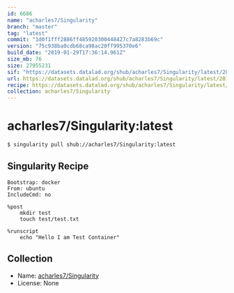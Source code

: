 ```yaml
---
id: 6686
name: "acharles7/Singularity"
branch: "master"
tag: "latest"
commit: "1d0f1fff2886ff485920300448427c7a8283b69c"
version: "75c938ba0cdb68ca98ac20ff995370e6"
build_date: "2019-01-29T17:36:14.961Z"
size_mb: 76
size: 27955231
sif: "https://datasets.datalad.org/shub/acharles7/Singularity/latest/2019-01-29-1d0f1fff-75c938ba/75c938ba0cdb68ca98ac20ff995370e6.simg"
url: https://datasets.datalad.org/shub/acharles7/Singularity/latest/2019-01-29-1d0f1fff-75c938ba/
recipe: https://datasets.datalad.org/shub/acharles7/Singularity/latest/2019-01-29-1d0f1fff-75c938ba/Singularity
collection: acharles7/Singularity
---
```


# acharles7/Singularity:latest

```bash
$ singularity pull shub://acharles7/Singularity:latest
```

## Singularity Recipe

```singularity
Bootstrap: docker
From: ubuntu
IncludeCmd: no

%post
	mkdir test
	touch test/test.txt

%runscript
	echo "Hello I am Test Container"
```

## Collection

 - Name: [acharles7/Singularity](https://github.com/acharles7/Singularity)
 - License: None

